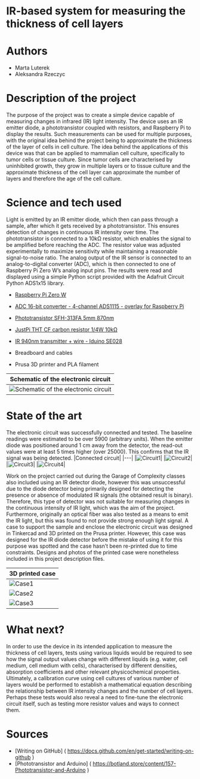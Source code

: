# IR-based system for measuring the thickness of cell layers
# Authors 
- Marta Luterek
- Aleksandra Rzeczyc
# Description of the project 
The purpose of the project was to create a simple device capable of measuring changes in infrared (IR) light intensity. The device uses an IR emitter diode, a phototransistor coupled with resistors, and Raspberry Pi to display the results. Such measurements can be used for multiple purposes, with the original idea behind the project being to approximate the thickness of the layer of cells in cell culture. The idea behind the applications of this device was that can be applied to mammalian cell culture, specifically to tumor cells or tissue culture. Since tumor cells are characterised by uninhibited growth, they grow in multiple layers or to tissue culture and the approximate thickness of the cell layer can approximate the number of layers and therefore the age of the cell culture.

# Science and tech used 
Light is emitted by an IR emitter diode, which then can pass through a sample, after which it gets received by a phototransistor. This ensures detection of changes in continuous IR intensity over time. The phototransistor is connected to a 10kΩ resistor, which enables the signal to be amplified before reaching the ADC. The resistor value was adjusted experimentally to maximize sensitivity while maintaining a reasonable signal-to-noise ratio. The analog output of the IR sensor is connected to an analog-to-digital converter (ADC), which is then connected to one of Raspberry Pi Zero W’s analog input pins. The results were read and displayed using a simple Python script provided with the Adafruit Circuit Python ADS1x15 library.

* [Raspberry Pi Zero W](https://botland.com.pl/moduly-i-zestawy-raspberry-pi-zero/8741-zestaw-raspberry-pi-zero-w-basic-5903351240109.html)

* [ADC 16-bit converter - 4-channel ADS1115 - overlay for Raspberry Pi](https://botland.com.pl/raspberry-pi-hat-ekspandery-wyprowadzen/9861-przetwornik-adc-16-bitowy-4-kanalowy-ads1115-nakladka-dla-raspberry-pi-5904422314460.html)

* [Phototransistor SFH-313FA 5mm 870nm](https://botland.com.pl/fototranzystory/4245-fototranzystor-sfh-313fa-5mm-870nm-5-szt-5903351245760.html)

* [JustPi THT CF carbon resistor 1/4W 10kΩ](https://botland.store/through-hole-resistors-tht/20150-justpi-tht-cf-carbon-resistor-14w-10k-30pcs-5904422329280.html)

* [IR 940nm transmitter + wire - Iduino SE028](https://botland.store/led-ir-infrared/14286-ir-940nm-transmitter-wire-iduino-se028-5903351242011.html)
* Breadboard and cables
* Prusa 3D printer and PLA filament

|Schematic of the electronic circuit|
|---|
|![Schematic of the electronic circuit](Schematic.png)|

# State of the art 
The electronic circuit was successfully connected and tested. The baseline readings were estimated to be over 5900 (arbitrary units). When the emitter diode was positioned around 1 cm away from the detector, the read-out values were at least 5 times higher (over 25000). This confirms that the IR signal was being detected.
|Connected circuit|
|---|
|![Circuit1](Circuit1.jpg)|
|![Circuit2](Circuit2.jpg)|
|![Circuit3](Circuit3.jpg)|
|![Circuit4](Circuit4.jpg)|

Work on the project carried out during the Garage of Complexity classes also included using an IR detector diode, however this was unsuccessful due to the diode detector being primarily designed for detecting the presence or absence of modulated IR signals (the obtained result is binary). Therefore, this type of detector was not suitable for measuring changes in the continuous intensity of IR light, which was the aim of the project. Furthermore, originally an optical fiber was also tested as a means to emit the IR light, but this was found to not provide strong enough light signal. A case to support the sample and enclose the electronic circuit was designed in Tinkercad and 3D printed on the Prusa printer. However, this case was designed for the IR diode detector before the mistake of using it for this purpose was spotted and the case hasn’t been re-printed due to time constraints. Designs and photos of the printed case were nonetheless included in this project description files.

|3D printed case|
|---|
|![Case1](Case1.jpg)|
|![Case2](Case2.jpg)|
|![Case3](Case3.jpg)|

# What next?
In order to use the device in its intended application to measure the thickness of cell layers, tests using various liquids would be required to see how the signal output values change with different liquids (e.g. water, cell medium, cell medium with cells), characterised by different densities, absorption coefficients and other relevant physicochemical properties. Ultimately, a calibration curve using cell cultures of various number of layers would be performed to establish a mathematical equation describing the relationship between IR intensity changes and the number of cell layers. Perhaps these tests would also reveal a need to fine-tune the electronic circuit itself, such as testing more resistor values and ways to connect them.
# Sources 
- [Writing on GitHub] ( https://docs.github.com/en/get-started/writing-on-github )
- [Phototransistor and Arduino] ( https://botland.store/content/157-Phototransistor-and-Arduino )
